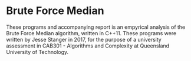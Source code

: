 # Brute Force Median
These programs and accompanying report is an empyrical analysis of the Brute Force Median algorithm, written in C++11. These programs were written by Jesse Stanger in 2017, for the purpose of a university assessment in CAB301 - Algorithms and Complexity at Queensland University of Technology. 
